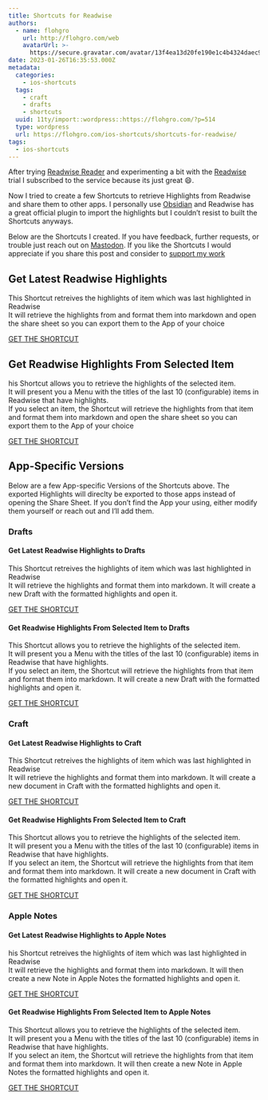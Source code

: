 ```yaml
---
title: Shortcuts for Readwise
authors:
  - name: flohgro
    url: http://flohgro.com/web
    avatarUrl: >-
      https://secure.gravatar.com/avatar/13f4ea13d20fe190e1c4b4324daec918?s=96&d=mm&r=g
date: 2023-01-26T16:35:53.000Z
metadata:
  categories:
    - ios-shortcuts
  tags:
    - craft
    - drafts
    - shortcuts
  uuid: 11ty/import::wordpress::https://flohgro.com/?p=514
  type: wordpress
  url: https://flohgro.com/ios-shortcuts/shortcuts-for-readwise/
tags:
  - ios-shortcuts
---
```

After trying [Readwise Reader](https://read.readwise.io) and experimenting a bit with the [Readwise](https://readwise.io) trial I subscribed to the service because its just great 😄.

Now I tried to create a few Shortcuts to retrieve Highlights from Readwise and share them to other apps. I personally use [Obsidian](https://obsidian.md) and Readwise has a great official plugin to import the highlights but I couldn’t resist to built the Shortcuts anyways.

Below are the Shortcuts I created. If you have feedback, further requests, or trouble just reach out on [Mastodon](https://mastodon.social/@flohgro). If you like the Shortcuts I would appreciate if you share this post and consider to [support my work](https://flohgro.com/donate/)

## Get Latest Readwise Highlights

This Shortcut retreives the highlights of item which was last highlighted in Readwise  
It will retrieve the highlights from and format them into markdown and open the share sheet so you can export them to the App of your choice

[GET THE SHORTCUT](https://www.icloud.com/shortcuts/90774ac72780468caf3a327fdc2eca14)

## Get Readwise Highlights From Selected Item

his Shortcut allows you to retrieve the highlights of the selected item.  
It will present you a Menu with the titles of the last 10 (configurable) items in Readwise that have highlights.  
If you select an item, the Shortcut will retrieve the highlights from that item and format them into markdown and open the share sheet so you can export them to the App of your choice

[GET THE SHORTCUT](https://www.icloud.com/shortcuts/32f83a81fbaf43f6aeae9fa81926e660)

## App-Specific Versions

Below are a few App-specific Versions of the Shortcuts above. The exported Highlights will direclty be exported to those apps instead of opening the Share Sheet. If you don’t find the App your using, either modify them yourself or reach out and I’ll add them.

### Drafts

#### Get Latest Readwise Highlights to Drafts

This Shortcut retreives the highlights of item which was last highlighted in Readwise  
It will retrieve the highlights and format them into markdown. It will create a new Draft with the formatted highlights and open it.

[GET THE SHORTCUT](https://www.icloud.com/shortcuts/10bda47c9e474cd5bed0f523ee982c21)

#### Get Readwise Highlights From Selected Item to Drafts

This Shortcut allows you to retrieve the highlights of the selected item.  
It will present you a Menu with the titles of the last 10 (configurable) items in Readwise that have highlights.  
If you select an item, the Shortcut will retrieve the highlights from that item and format them into markdown. It will create a new Draft with the formatted highlights and open it.

[GET THE SHORTCUT](https://www.icloud.com/shortcuts/f24946309b214dca82c6be572773e488)

### Craft

#### Get Latest Readwise Highlights to Craft

This Shortcut retreives the highlights of item which was last highlighted in Readwise  
It will retrieve the highlights and format them into markdown. It will create a new document in Craft with the formatted highlights and open it.

[GET THE SHORTCUT](https://www.icloud.com/shortcuts/234f0b66bede4029b0b9bd649447060c)

#### Get Readwise Highlights From Selected Item to Craft

This Shortcut allows you to retrieve the highlights of the selected item.  
It will present you a Menu with the titles of the last 10 (configurable) items in Readwise that have highlights.  
If you select an item, the Shortcut will retrieve the highlights from that item and format them into markdown. It will create a new document in Craft with the formatted highlights and open it.

[GET THE SHORTCUT](https://www.icloud.com/shortcuts/d0cf798bb3204930a6fc7b13cc54f951)

### Apple Notes

#### Get Latest Readwise Highlights to Apple Notes

his Shortcut retreives the highlights of item which was last highlighted in Readwise  
It will retrieve the highlights and format them into markdown. It will then create a new Note in Apple Notes the formatted highlights and open it.

[GET THE SHORTCUT](https://www.icloud.com/shortcuts/32635eb3ccdd4febb1e953e478c1a866)

#### Get Readwise Highlights From Selected Item to Apple Notes

This Shortcut allows you to retrieve the highlights of the selected item.  
It will present you a Menu with the titles of the last 10 (configurable) items in Readwise that have highlights.  
If you select an item, the Shortcut will retrieve the highlights from that item and format them into markdown. It will then create a new Note in Apple Notes the formatted highlights and open it.

[GET THE SHORTCUT](https://www.icloud.com/shortcuts/ef35de4a4c214055b7349cef6fa24dc2)